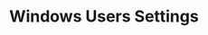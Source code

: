 ---
title: Windows Users Settings
layout: questions
parent: Questions
grand_parent: CompTIA A+ 220-1102 (Core 2)
permalink: /education/comptia/a-plus/core-two/questions/windows-user-settings/
questions:
  - question: "You are assisting a home user who wants her spouse to be able to sign in to a new Windows laptop using a Microsoft account. Is this possible, and if so, which management interface is used?"
    answer: ""
  - question: "True or false? Under default settings, the user account added during setup is not affected by User Account Control."
    answer: ""
  - question: "A user calls to say that he clicked Yes to a prompt to allow the browser to access the computer’s location service while using a particular site and is now worried about personal information being tracked by other sites. How can the user adjust the app permission in Windows?"
    answer: ""
  - question: "You need to assist a user in changing the extension of a file. Assuming default Explorer view settings, what steps must the user take?"
    answer: ""
---